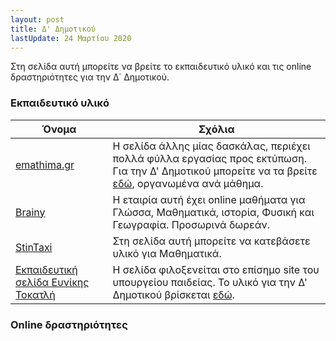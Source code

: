 ```yaml
---
layout: post
title: Δ' Δημοτικού
lastUpdate: 24 Μαρτίου 2020
---
```


Στη σελίδα αυτή μπορείτε να βρείτε το εκπαιδευτικό υλικό και τις online δραστηριότητες για την Δ΄ Δημοτικού.


### Εκπαιδευτικό υλικό

| Όνομα | Σχόλια |
| --- | --- |
| [emathima.gr](https://emathima.gr) | Η σελίδα άλλης μίας δασκάλας, περιέχει πολλά φύλλα εργασίας προς εκτύπωση. Για την Δ' Δημοτικού μπορείτε να τα βρείτε [εδώ](https://emathima.gr/category/%ce%b4-%cf%84%ce%ac%ce%be%ce%b7/), οργανωμένα ανά μάθημα.|
| [Brainy](https://brainy.gr) | Η εταιρία αυτή έχει online μαθήματα για Γλώσσα, Μαθηματικά, ιστορία, Φυσική και Γεωγραφία. Προσωρινά δωρεάν. |
| [StinTaxi](https://www.stintaxi.com) | Στη σελίδα αυτή μπορείτε να κατεβάσετε υλικό για Μαθηματικά. |
| [Εκπαιδευτική σελίδα Ευνίκης Τοκατλή](http://users.sch.gr/evniki) | Η σελίδα φιλοξενείται στο επίσημο site του υπουργείου παιδείας. Το υλικό για την Δ' Δημοτικού βρίσκεται [εδώ](http://users.sch.gr/evniki/dtaxi/index.html). |

### Online δραστηριότητες

